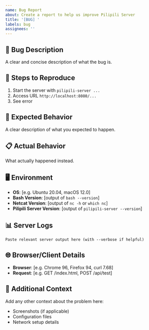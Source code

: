 ```yaml
---
name: Bug Report
about: Create a report to help us improve Pilipili Server
title: '[BUG] '
labels: bug
assignees: ''
---
```


## 🐛 Bug Description
A clear and concise description of what the bug is.

## 🔄 Steps to Reproduce
1. Start the server with `pilipili-server ...`
2. Access URL `http://localhost:8080/...`
3. See error

## 📝 Expected Behavior
A clear description of what you expected to happen.

## 📋 Actual Behavior
What actually happened instead.

## 🖥️ Environment
- **OS**: [e.g. Ubuntu 20.04, macOS 12.0]
- **Bash Version**: [output of `bash --version`]
- **Netcat Version**: [output of `nc -h` or `which nc`]
- **Pilipili Server Version**: [output of `pilipili-server --version`]

## 📊 Server Logs
```
Paste relevant server output here (with --verbose if helpful)
```

## 🌐 Browser/Client Details
- **Browser**: [e.g. Chrome 96, Firefox 94, curl 7.68]
- **Request**: [e.g. GET /index.html, POST /api/test]

## 📎 Additional Context
Add any other context about the problem here:
- Screenshots (if applicable)
- Configuration files
- Network setup details
